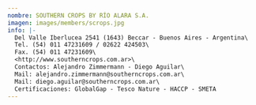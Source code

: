 ```yaml
---
nombre: SOUTHERN CROPS BY RÍO ALARA S.A.
imagen: images/members/scrops.jpg
info: |-
  Del Valle Iberlucea 2541 (1643) Beccar - Buenos Aires - Argentina\
  Tel. (54) 011 47231609 / 02622 424503\
  Fax. (54) 011 47231609\
  <http://www.southerncrops.com.ar>\
  Contactos: Alejandro Zimmermann - Diego Aguilar\
  Mail: alejandro.zimmermann@southerncrops.com.ar\
  Mail: diego.aguilar@southerncrops.com.ar\
  Certificaciones: GlobalGap - Tesco Nature - HACCP - SMETA
---
```


